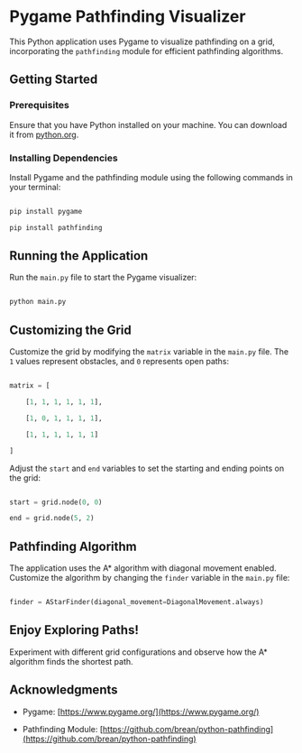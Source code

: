 

# Pygame Pathfinding Visualizer

This Python application uses Pygame to visualize pathfinding on a grid, incorporating the `pathfinding` module for efficient pathfinding algorithms.

## Getting Started

### Prerequisites

Ensure that you have Python installed on your machine. You can download it from [python.org](https://www.python.org/downloads/).

### Installing Dependencies

Install Pygame and the pathfinding module using the following commands in your terminal:

```bash

pip install pygame

pip install pathfinding

```

## Running the Application

Run the `main.py` file to start the Pygame visualizer:

```bash

python main.py

```

## Customizing the Grid

Customize the grid by modifying the `matrix` variable in the `main.py` file. The `1` values represent obstacles, and `0` represents open paths:

```python

matrix = [

    [1, 1, 1, 1, 1, 1],

    [1, 0, 1, 1, 1, 1],

    [1, 1, 1, 1, 1, 1]

]

```

Adjust the `start` and `end` variables to set the starting and ending points on the grid:

```python

start = grid.node(0, 0)

end = grid.node(5, 2)

```

## Pathfinding Algorithm

The application uses the A* algorithm with diagonal movement enabled. Customize the algorithm by changing the `finder` variable in the `main.py` file:

```python

finder = AStarFinder(diagonal_movement=DiagonalMovement.always)

```

## Enjoy Exploring Paths!

Experiment with different grid configurations and observe how the A* algorithm finds the shortest path.

## Acknowledgments

- Pygame: [https://www.pygame.org/](https://www.pygame.org/)

- Pathfinding Module: [https://github.com/brean/python-pathfinding](https://github.com/brean/python-pathfinding)
